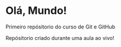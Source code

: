 # Olá, Mundo!
 Primeiro repósitorio do curso de Git e GitHub

Repósitorio criado durante uma aula ao vivo!
